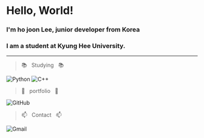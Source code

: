 Hello, World!
=============
### I'm ho joon Lee, junior developer from Korea

### I am a student at Kyung Hee University.

---------

>📚&nbsp;&nbsp; Studying &nbsp;&nbsp;📚

![Python](https://img.shields.io/badge/python-3670A0?style=for-the-badge&logo=python&logoColor=ffdd54) ![C++](https://img.shields.io/badge/c++-%2300599C.svg?style=for-the-badge&logo=c%2B%2B&logoColor=white)


>💾&nbsp;&nbsp; portfolio &nbsp;&nbsp;💾

![GitHub](https://img.shields.io/badge/github-%23121011.svg?style=for-the-badge&logo=github&logoColor=white)


>📫&nbsp;&nbsp; Contact &nbsp;&nbsp;📫

![Gmail](https://img.shields.io/badge/qwe4229093@gmail.com-D14836?style=for-the-badge&logo=gmail&logoColor=white)


<!--
**monolail/monolail** is a ✨ _special_ ✨ repository because its `README.md` (this file) appears on your GitHub profile.

Here are some ideas to get you started:

- 🔭 I’m currently working on ...
- 🌱 I’m currently learning ...
- 👯 I’m looking to collaborate on ...
- 🤔 I’m looking for help with ...
- 💬 Ask me about ...
- 📫 How to reach me: ...
- 😄 Pronouns: ...
- ⚡ Fun fact: ...
-->
